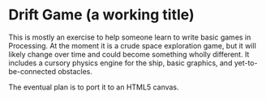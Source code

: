 # Drift Game (a working title)
This is mostly an exercise to help someone learn to write basic games in Processing. At the moment it is a crude space exploration game, but it will likely change over time and could become something wholly different. It includes a cursory physics engine for the ship, basic graphics, and yet-to-be-connected obstacles.

The eventual plan is to port it to an HTML5 canvas.